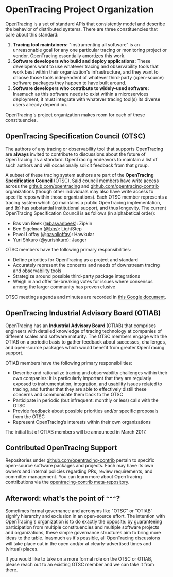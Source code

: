 # OpenTracing Project Organization

[OpenTracing](http://opentracing.io) is a set of standard APIs that consistently model and describe the behavior of distributed systems. There are three constituencies that care about this standard:

1. **Tracing tool maintainers:** "Instrumenting all software" is an unreasonable goal for any one particular tracing or monitoring project or vendor. OpenTracing essentially amortizes this work.
2. **Software developers who build and deploy applications:** These developers want to use whatever tracing and observability tools that work best within their organization's infrastructure, and they want to choose those tools independent of whatever third-party (open-source) software packages they happen to have built around.
3. **Software developers who contribute to widely-used software:** Inasmuch as this software needs to exist within a microservices deployment, it must integrate with whatever tracing tool(s) its diverse users already depend on.

OpenTracing's project organization makes room for each of these constituencies.

## OpenTracing Specification Council (OTSC)

The authors of any tracing or observability tool that supports OpenTracing are **always** invited to contribute to discussions about the future of OpenTracing as a standard. OpenTracing endeavors to maintain a list of such authors and will occasionally solicit feedback from that group.

A subset of these tracing system authors are part of the **OpenTracing Specification Council** (OTSC). Said council members have write access across the [github.com/opentracing](https://github.com/opentracing) and [github.com/opentracing-contrib](https://github.com/opentracing-contrib) organizations (though other individuals may also have write access to specific repos within those organizations). Each OTSC member represents a tracing system which (a) maintains a public OpenTracing implementation, and (b) has substantial institutional support, and thus longevity. The current OpenTracing Specification Council is as follows (in alphabetical order):

- Bas van Beek ([@basvanbeek](https://github.com/basvanbeek)): Zipkin
- Ben Sigelman ([@bhs](https://github.com/bensigelman)): LightStep
- Pavol Loffay ([@pavolloffay](https://github.com/pavolloffay)): Hawkular
- Yuri Shkuro ([@yurishkuro](https://github.com/yurishkuro)): Jaeger

OTSC members have the following primary responsibilities:

- Define priorities for OpenTracing as a project and standard
- Accurately represent the concerns and needs of downstream tracing and observability tools
- Strategize around possible third-party package integrations
- Weigh in and offer tie-breaking votes for issues where consensus among the larger community has proven elusive

OTSC meetings agenda and minutes are recorded in [this Google document](https://docs.google.com/document/d/1Pc86BVWVGnldsdAtwDQLfMWEpO4ni4IHm0xaNQvnScI/).

## OpenTracing Industrial Advisory Board (OTIAB)

OpenTracing has an **Industrial Advisory Board** (OTIAB) that comprises engineers with detailed knowledge of tracing technology at companies of different scales and software maturity. The OTSC members engage with the OTIAB on a periodic basis to gather feedback about successes, challenges, and open-source packages which would benefit from greater OpenTracing support.

OTIAB members have the following primary responsibilities:

- Describe and rationalize tracing and observability challenges within their own companies: it is particularly important that they are regularly exposed to instrumentation, integration, and usability issues related to tracing, and further that they are able to effectively distill these concerns and communicate them back to the OTSC
- Participate in periodic (but infrequent: monthly or less) calls with the OTSC
- Provide feedback about possible priorities and/or specific proposals from the OTSC
- Represent OpenTracing’s interests within their own organizations

The initial list of OTIAB members will be announced in March 2017.

## Contributed OpenTracing Support

Repositories under [github.com/opentracing-contrib](https://github.com/opentracing-contrib) pertain to specific open-source software packages and projects. Each may have its own owners and internal policies regarding PRs, review requirements, and committer management. You can learn more about OpenTracing contributions via the [opentracing-contrib meta-repository](https://github.com/opentracing-contrib/meta).

## Afterword: what's the point of `^^^`?

Sometimes formal governance and acronyms like "OTSC" or "OTIAB" signify hierarchy and exclusion in an open-source effort. The intention with OpenTracing's organization is to do exactly the opposite: by guaranteeing participation from multiple constituencies and multiple software projects and organizations, these simple governance structures aim to bring more ideas to the table. Inasmuch as it's possible, all OpenTracing discussions will take place out in the open and/or at clearly-advertised times and (virtual) places.

If you would like to take on a more formal role on the OTSC or OTIAB, please reach out to an existing OTSC member and we can take it from there.

